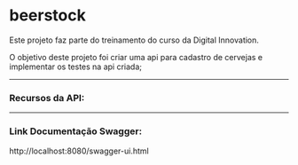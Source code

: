 # beerstock


Este projeto faz parte do treinamento do curso da Digital Innovation.

O objetivo deste projeto foi criar uma api para cadastro de cervejas 
e implementar os testes na api criada;

---
### Recursos da API:


---
### Link Documentação Swagger:


http://localhost:8080/swagger-ui.html